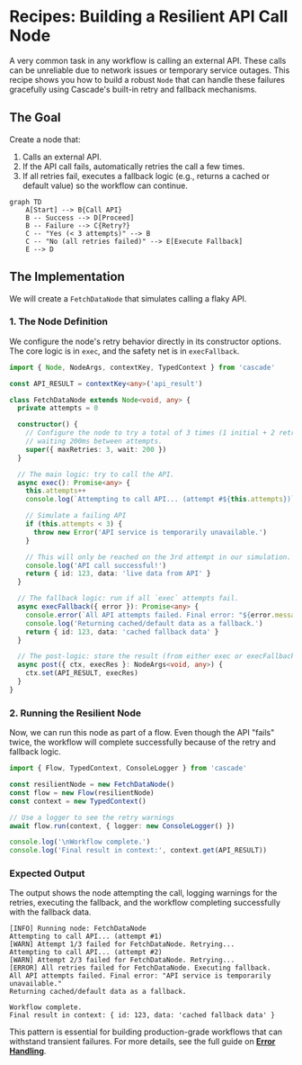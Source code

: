 # Recipes: Building a Resilient API Call Node

A very common task in any workflow is calling an external API. These calls can be unreliable due to network issues or temporary service outages. This recipe shows you how to build a robust `Node` that can handle these failures gracefully using Cascade's built-in retry and fallback mechanisms.

## The Goal

Create a node that:

1. Calls an external API.
2. If the API call fails, automatically retries the call a few times.
3. If all retries fail, executes a fallback logic (e.g., returns a cached or default value) so the workflow can continue.

```mermaid
graph TD
    A[Start] --> B{Call API}
    B -- Success --> D[Proceed]
    B -- Failure --> C{Retry?}
    C -- "Yes (< 3 attempts)" --> B
    C -- "No (all retries failed)" --> E[Execute Fallback]
    E --> D
```

## The Implementation

We will create a `FetchDataNode` that simulates calling a flaky API.

### 1. The Node Definition

We configure the node's retry behavior directly in its constructor options. The core logic is in `exec`, and the safety net is in `execFallback`.

```typescript
import { Node, NodeArgs, contextKey, TypedContext } from 'cascade'

const API_RESULT = contextKey<any>('api_result')

class FetchDataNode extends Node<void, any> {
  private attempts = 0

  constructor() {
    // Configure the node to try a total of 3 times (1 initial + 2 retries),
    // waiting 200ms between attempts.
    super({ maxRetries: 3, wait: 200 })
  }

  // The main logic: try to call the API.
  async exec(): Promise<any> {
    this.attempts++
    console.log(`Attempting to call API... (attempt #${this.attempts})`)

    // Simulate a failing API
    if (this.attempts < 3) {
      throw new Error('API service is temporarily unavailable.')
    }

    // This will only be reached on the 3rd attempt in our simulation.
    console.log('API call successful!')
    return { id: 123, data: 'live data from API' }
  }

  // The fallback logic: run if all `exec` attempts fail.
  async execFallback({ error }): Promise<any> {
    console.error(`All API attempts failed. Final error: "${error.message}"`)
    console.log('Returning cached/default data as a fallback.')
    return { id: 123, data: 'cached fallback data' }
  }

  // The post-logic: store the result (from either exec or execFallback)
  async post({ ctx, execRes }: NodeArgs<void, any>) {
    ctx.set(API_RESULT, execRes)
  }
}
```

### 2. Running the Resilient Node

Now, we can run this node as part of a flow. Even though the API "fails" twice, the workflow will complete successfully because of the retry and fallback logic.

```typescript
import { Flow, TypedContext, ConsoleLogger } from 'cascade'

const resilientNode = new FetchDataNode()
const flow = new Flow(resilientNode)
const context = new TypedContext()

// Use a logger to see the retry warnings
await flow.run(context, { logger: new ConsoleLogger() })

console.log('\nWorkflow complete.')
console.log('Final result in context:', context.get(API_RESULT))
```

### Expected Output

The output shows the node attempting the call, logging warnings for the retries, executing the fallback, and the workflow completing successfully with the fallback data.

```
[INFO] Running node: FetchDataNode
Attempting to call API... (attempt #1)
[WARN] Attempt 1/3 failed for FetchDataNode. Retrying...
Attempting to call API... (attempt #2)
[WARN] Attempt 2/3 failed for FetchDataNode. Retrying...
[ERROR] All retries failed for FetchDataNode. Executing fallback.
All API attempts failed. Final error: "API service is temporarily unavailable."
Returning cached/default data as a fallback.

Workflow complete.
Final result in context: { id: 123, data: 'cached fallback data' }
```

This pattern is essential for building production-grade workflows that can withstand transient failures. For more details, see the full guide on **[Error Handling](../advanced-guides/error-handling.md)**.
